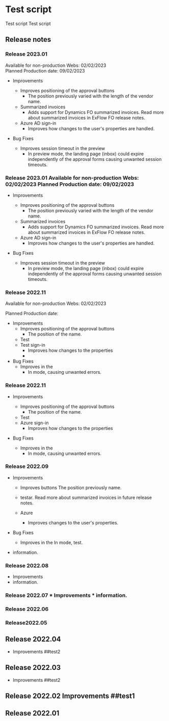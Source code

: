 # Test script
Test script
Test script


## Release notes

### Release 2023.01 
Available for non-production Webs: 02/02/2023  
Planned Production date: 09/02/2023 

* Improvements
   * Improves positioning of the approval buttons 
       * The position previously varied with the length of the vendor name. 
   * Summarized invoices  
       * Adds support for Dynamics FO summarized invoices. Read more about summarized invoices in ExFlow FO release notes.  
   * Azure AD sign-in  
       * Improves how changes to the user's properties are handled.  

* Bug Fixes
   * Improves session timeout in the preview 
       * In preview mode, the landing page (inbox) could expire independently of the approval forms causing unwanted session timeouts. 

### Release 2023.01  Available for non-production Webs: 02/02/2023   Planned Production date: 09/02/2023 

* Improvements
   * Improves positioning of the approval buttons 
       * The position previously varied with the length of the vendor name. 
   * Summarized invoices  
       * Adds support for Dynamics FO summarized invoices. Read more about summarized invoices in ExFlow FO release notes.  
   * Azure AD sign-in  
       * Improves how changes to the user's properties are handled.  

* Bug Fixes
   * Improves session timeout in the preview 
       * In preview mode, the landing page (inbox) could expire independently of the approval forms causing unwanted session timeouts. 



 ### Release 2022.11
 
 Available for non-production Webs: 02/02/2023
 
 Planned Production date:
 
* Improvements
  * Improves positioning of the approval buttons
     * The position of the name.
  * Test 
  * Test sign-in 
      * Improves how changes to the properties
      * 
* Bug Fixes
  * Improves in the 
      * In mode, causing unwanted errors.

 ### Release 2022.11

* Improvements
  * Improves positioning of the approval buttons
      * The position of the name.
  * Test 
  * Azure sign-in 
      * Improves how changes to the properties

* Bug Fixes
  * Improves in the 
      * In mode, causing unwanted errors.



 ### Release 2022.09

* Improvements
  * Improves buttons
The position previously name.
  *  testar. Read more about summarized invoices in future release notes.

  * Azure  
      * Improves  changes to the user's properties.  

* Bug Fixes
  * Improves in the 
In  mode, test.



* information.
### Release  2022.08 
* Improvements  
* information.
### Release  2022.07 * Improvements  * information.
### Release 2022.06
### Release2022.05
## Release 2022.04 
- Improvements  ##test2
## Release 2022.03 
- Improvements  ##test2
## Release 2022.02 Improvements  ##test1


## Release 2022.01
